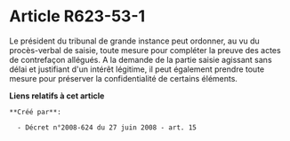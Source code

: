 # Article R623-53-1

Le président du tribunal de grande instance peut ordonner, au vu du procès-verbal de saisie, toute mesure pour compléter la
preuve des actes de contrefaçon allégués. A la demande de la partie saisie agissant sans délai et justifiant d'un intérêt
légitime, il peut également prendre toute mesure pour préserver la confidentialité de certains éléments.

**Liens relatifs à cet article**

	**Créé par**:

	  - Décret n°2008-624 du 27 juin 2008 - art. 15
